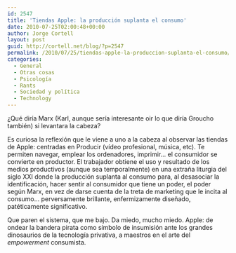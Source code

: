 ```yaml
---
id: 2547
title: 'Tiendas Apple: la producción suplanta el consumo'
date: 2010-07-25T02:00:48+00:00
author: Jorge Cortell
layout: post
guid: http://cortell.net/blog/?p=2547
permalink: /2010/07/25/tiendas-apple-la-produccion-suplanta-el-consumo/
categories:
  - General
  - Otras cosas
  - Psicología
  - Rants
  - Sociedad y polí­tica
  - Technology
---
```

¿Qué diría Marx (Karl, aunque sería interesante oir lo que diría Groucho también) si levantara la cabeza?

Es curiosa la reflexión que le viene a uno a la cabeza al observar las tiendas de Apple: centradas en Producir (vídeo profesional, música, etc). Te permiten navegar, emplear los ordenadores, imprimir... el consumidor se convierte en productor. El trabajador obtiene el uso y resultado de los medios productivos (aunque sea temporalmente) en una extraña liturgia del siglo XXI donde la producción suplanta al consumo para, al desasociar la identificación, hacer sentir al consumidor que tiene un poder, el poder según Marx, en vez de darse cuenta de la treta de marketing que le incita al consumo... perversamente brillante, enfermizamente diseñado, patéticamente significativo.

Que paren el sistema, que me bajo. Da miedo, mucho miedo. Apple: de ondear la bandera pirata como símbolo de insumisión ante los grandes dinosaurios de la tecnología privativa, a maestros en el arte del _empowerment_ consumista.
